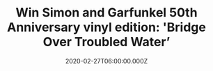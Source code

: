 ---
campaign-uuid: "c-4dc7bb16-f793-45a2-85a9-9528ca2ce601"
type: "Competition"
category: "Music"
date: "2020-02-27T06:00:00.000Z"
end-date: "2020-03-27T23:59:00.000Z"
disable-form: false
is_promoted: false
has_entry_page: true
title: "Win Simon and Garfunkel 50th Anniversary vinyl edition: 'Bridge Over Troubled\
  \ Water’"
competition-description: "<p>We are giving away the 50th anniversary, 180G limited\
  \ edition gold vinyl of Simon & Garfunkel’s iconic fifth and final studio album:'Bridge\
  \ Over Troubled Water’. Including the classic songs Bridge Over Troubled Water,\
  \ Cecilia, The Boxer and many more.</p>\n<p>Click below for a chance to win now.</p>\n"
hero-header: "Win Simon and Garfunkel 50th Anniversary vinyl edition: 'Bridge Over\
  \ Troubled Water’"
terms-confirmation: "N/A"
banner-img: "https://assets.expresslyapp.com/asset-8c548737-cda1-4af6-a07c-2748da28f947.jpg"
logo-left-href: "aaa.nme.com"
logo-left-image: "https://assets.expresslyapp.com/asset-ce9e0a06-0a6e-43ce-b777-ff11cb500066.jpg"
logo-left-title: "NME AAA"
bg-image-hero: "https://assets.expresslyapp.com/asset-433458fe-0081-4ee7-8f86-07ae3cc419b8.jpg"
bg-image-first: "https://assets.expresslyapp.com/asset-055c2f10-63fa-4966-a058-bc978276a30b.jpg"
section1-content: "<p>We have on our hands 'Bridge Over Troubled Water, the 50th anniversary,\
  \ 180G limited edition gold vinyl of Simon & Garfunkel’s iconic fifth and final\
  \ studio album.</p>\n<p>Such and amazing album including the classic songs Bridge\
  \ Over Troubled Water, Cecilia, The Boxer and The Only Living Boy in New York, their\
  \ final album moves away from their traditional folk style, exploring a variety\
  \ of other genres including R&B, gospel, jazz, world music and pop. This limited\
  \ edition celebrates the Grammy Award winning album, which has been certified 10\
  \ x Platinum in the UK.</p>\n"
entry-title: "Win Simon and Garfunkel 50th Anniversary vinyl edition: 'Bridge Over\
  \ Troubled Water’"
entry-content: "<p>Enter the draw to win Simon and Garfunkel 50th Anniversary vinyl\
  \ edition: 'Bridge Over Troubled Water’ by completing the form below before 23:59\
  \ on the 25th of March 2020.</p>\n"
has-winner: true
winner-title: "CONGRATULATIONS to Kim N. who won Simon and Garfunkel 50th Anniversary\
  \ vinyl edition: 'Bridge Over Troubled Water’"
winner-banner: "https://assets.expresslyapp.com/asset-e748d10b-87ed-4119-9f50-a2ba73987022.jpg"
prize-description: "Simon and Garfunkel 50th Anniversary vinyl edition: 'Bridge Over\
  \ Troubled Water’"
special-conditions: "Multiple entries are allowed up to one every day.\r\n\r\nThis\
  \ competition is also available on: https://club.expressly.io/competitions/simon-garfunkel-anniverysary-vinyl"
country-restrictions:
- "GB"
---